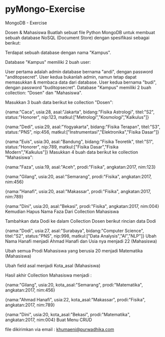 # pyMongo-Exercise

MongoDB - Exercise


Dosen & Mahasiswa
Buatlah sebuat file Python MongoDB untuk membuat sebuah database NoSQL (Document Store) dengan spesifikasi sebagai berikut:

Terdapat sebuah database dengan nama "Kampus".

Database "Kampus" memiliki 2 buah user:

User pertama adalah admin database bernama "andi", dengan password "anditopsecret".
User kedua bukanlah admin, namun tetap dapat memasukkan & membaca data dari database. User kedua bernama "budi", dengan password "buditopsecret".
Database "Kampus" memiliki 2 buah collection: "Dosen" dan "Mahasiswa".

Masukkan 3 buah data berikut ke collection "Dosen":

{nama:"Caca",
usia:28,
asal:"Jakarta",
bidang:"Fisika Astrologi",
titel:"S2",
status:"Honorer",
nip:123,
matkul:["Metrologi","Kosmologi","Kalkulus"]}

{nama:"Dedi",
usia:29,
asal:"Yogyakarta",
bidang:"Fisika Terapan",
titel:"S3",
status:"PNS",
nip:456,
matkul:["Instrumentasi","Elektronika","Fisika Dasar"]}

{nama:"Euis",
usia:30,
asal:"Bandung",
bidang:"Fisika Teoretik",
titel:"S1",
status:"Honorer",
nip:789,
matkul:["Fisika Dasar","Fisika Modern","Kalkulus"]}
Masukkan 4 buah data berikut ke collection "Mahasiswa":

{nama:"Faza",
usia:19,
asal:"Aceh",
prodi:"Fisika",
angkatan:2017,
nim:123}

{nama:"Gilang",
usia:20,
asal:"Semarang",
prodi:"Fisika",
angkatan:2017,
nim:456}

{nama:"Hanafi",
usia:20,
asal:"Makassar",
prodi:"Fisika",
angkatan:2017,
nim:789}

{nama:"Dini",
usia:20,
asal:"Bekasi",
prodi:"Fisika",
angkatan:2017,
nim:004}
Kemudian Hapus Nama Faza Dari Collection Mahasiswa

Tambahkan data Dodi ke dalam Collection Dosen berikut rincian data Dodi

{nama:"Dodi",
usia:27,
asal:"Surabaya",
bidang:"Computer Science",
titel:"S2",
status:"PNS",
nip:998,
matkul:["Data Analysis","AI","NLP"]}
Ubah Nama Hanafi menjadi Ahmad Hanafi dan Usia nya menjadi 22 (Mahasiswa)

Ubah semua Prodi Mahasiswa yang berusia 20 menjadi Matematika (Mahasiswa)

Ubah field asal menjadi Kota_asal (Mahasiswa)

Hasil akhir Collection Mahasiswa menjadi :

{nama:"Gilang",
usia:20,
kota_asal:"Semarang",
prodi:"Matematika",
angkatan:2017,
nim:456}

{nama:"Ahmad Hanafi",
usia:22,
kota_asal:"Makassar",
prodi:"Fisika",
angkatan:2017,
nim:789}

{nama:"Dini",
usia:20,
kota_asal:"Bekasi",
prodi:"Matematika",
angkatan:2017,
nim:004}
Buat Menu CRUD

file dikirimkan via email : khumaeni@purwadhika.com

